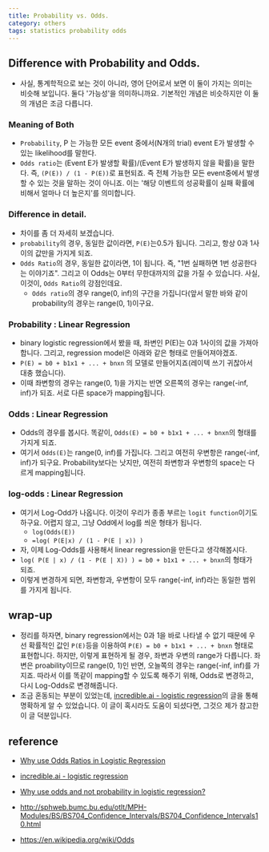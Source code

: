 ```yaml
---
title: Probability vs. Odds.
category: others
tags: statistics probability odds
---
```


## Difference with Probability and Odds.

- 사실, 통계학적으로 보는 것이 아니라, 영어 단어로서 보면 이 둘이 가지는 의미는 비슷해 보입니다. 둘다 '가능성'을 의미하니까요. 기본적인 개념은 비슷하지만 이 둘의 개념은 조금 다릅니다. 

### Meaning of Both

- `Probability`, P 는 가능한 모든 event 중에서(N개의 trial) event E가 발생할 수 있는 likelihood를 말한다. 
- `Odds ratio`는 (Event E가 발생할 확률)/(Event E가 발생하지 않을 확률)을 말한다. 즉, `(P(E)) / (1 - P(E))`로 표현되죠. 즉 전체 가능한 모든 event중에서 발생할 수 있는 것을 말하는 것이 아니죠. 이는 '해당 이벤트의 성공확률이 실패 확률에 비해서 얼마나 더 높은지'를 의미합니다.

### Difference in detail.

- 차이를 좀 더 자세히 보겠습니다. 
- `probability`의 경우, 동일한 값이라면, `P(E)`는0.5가 됩니다. 그리고, 항상 0과 1사이의 값만을 가지게 되죠.
- `Odds Ratio`의 경우, 동일한 값이라면, 1이 됩니다. 즉, "1번 실패하면 1번 성공한다는 이야기죠". 그리고 이 Odds는 0부터 무한대까지의 값을 가질 수 있습니다. 사실, 이것이, `Odds Ratio`의 강점인데요. 
    - `Odds ratio`의 경우 range(0, inf)의 구간을 가집니다(앞서 말한 바와 같이 probability의 경우는 range(0, 1)이구요. 

### Probability : Linear Regression

- binary logistic regression에서 봤을 때, 좌변인 P(E)는 0과 1사이의 값을 가져아 합니다. 그리고, regression model은 아래와 같은 형태로 만들어져야겠죠.
- `P(E) = b0 + b1x1 + ... + bnxn` 의 모델로 만들어지죠(레이텍 쓰기 귀찮아서 대충 했습니다). 
- 이때 좌변항의 경우는 range(0, 1)을 가지는 반면 오른쪽의 경우는 range(-inf, inf)가 되죠. 서로 다른 space가 mapping됩니다. 

### Odds : Linear Regression

- Odds의 경우를 봅시다. 똑같이, `Odds(E) = b0 + b1x1 + ... + bnxn`의 형태를 가지게 되죠. 
- 여기서 `Odds(E)`는 range(0, inf)를 가집니다. 그리고 여전히 우변항은 range(-inf, inf)가 되구요. Probability보다는 낫지만, 여전히 좌변항과 우변항의 space는 다르게 mapping됩니다. 

### log-odds : Linear Regression

- 여기서 Log-Odd가 나옵니다. 이것이 우리가 종종 부르는 `logit function`이기도 하구요. 어렵지 않고, 그냥 Odd에서 log를 씌운 형태가 됩니다. 
    - `log(Odds(E))`
    - `=log( P(E|x) / (1 - P(E | x)) )`
- 자, 이제 Log-Odds를 사용해서 linear regression을 만든다고 생각해봅시다. 
- `log( P(E | x) / (1 - P(E | X)) ) = b0 + b1x1 + ... + bnxn`의 형태가 되죠. 
- 이렇게 변경하게 되면, 좌변항과, 우변항이 모두 range(-inf, inf)라는 동일한 범위를 가지게 됩니다.

## wrap-up

- 정리를 하자면, binary regression에서는 0과 1을 바로 나타낼 수 없기 때문에 우선 확률적인 값인 `P(E)`등을 이용하여 `P(E) = b0 + b1x1 + ... + bnxn` 형태로 표현합니다. 하지만, 이렇게 표현하게 될 경우, 좌변과 우변의 range가 다릅니다. 좌변은 proability이므로 range(0, 1)인 반면, 오늘쪽의 경우는 range(-inf, inf)를 가지죠. 따라서 이를 똑같이 mapping할 수 있도록 해주기 위해, Odds로 변경하고, 다시 Log-Odds로 변경해줍니다. 
- 조금 혼동되는 부분이 있었는데, [incredible.ai - logistic regression](http://incredible.ai/machine-learning/2016/04/26/Logistic-Regression/)의 글을 통해 명확하게 알 수 있었습니다. 이 글이 혹시라도 도움이 되셨다면, 그것으 제가 참고한 이 글 덕분입니다. 

## reference

- [Why use Odds Ratios in Logistic Regression](https://www.theanalysisfactor.com/why-use-odds-ratios/)

- [incredible.ai - logistic regression](http://incredible.ai/machine-learning/2016/04/26/Logistic-Regression/)

- [Why use odds and not probability in logistic regression?](https://stats.stackexchange.com/questions/215349/why-use-odds-and-not-probability-in-logistic-regression/215357#215357?newreg=4e74d383e6464030ac94dbc6e0aa5652)

- <http://sphweb.bumc.bu.edu/otlt/MPH-Modules/BS/BS704_Confidence_Intervals/BS704_Confidence_Intervals10.html>
- <https://en.wikipedia.org/wiki/Odds>